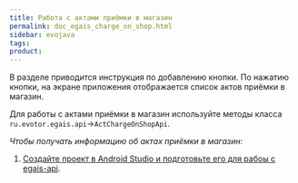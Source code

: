 ```yaml
---
title: Работа с актами приёмки в магазин
permalink: doc_egais_charge_on_shop.html
sidebar: evojava
tags:
product:
---
```


В разделе приводится инструкция по добавлению кнопки. По нажатию кнопки, на экране приложения отображается список актов приёмки в магазин.

Для работы с актами приёмки в магазин используйте методы класса `ru.evotor.egais.api`→`ActChargeOnShopApi`.

*Чтобы получать информацию об актах приёмки в магазин:*

1. [Создайте проект в Android Studio и подготовьте его для рабоы с egais-api](./doc_egais_project_creation.html).
